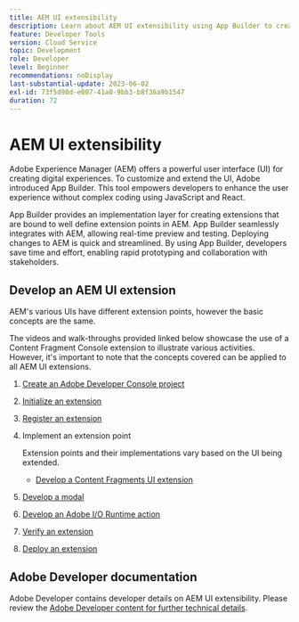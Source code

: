 ```yaml
---
title: AEM UI extensibility
description: Learn about AEM UI extensibility using App Builder to create extensions.
feature: Developer Tools
version: Cloud Service
topic: Development
role: Developer
level: Beginner
recommendations: noDisplay
last-substantial-update: 2023-06-02
exl-id: 73f5d90d-e007-41a0-9bb3-b8f36a9b1547
duration: 72
---
```

# AEM UI extensibility

Adobe Experience Manager (AEM) offers a powerful user interface (UI) for creating digital experiences. To customize and extend the UI, Adobe introduced App Builder. This tool empowers developers to enhance the user experience without complex coding using JavaScript and React.

App Builder provides an implementation layer for creating extensions that are bound to well define extension points in AEM. App Builder seamlessly integrates with AEM, allowing real-time preview and testing. Deploying changes to AEM is quick and streamlined. By using App Builder, developers save time and effort, enabling rapid prototyping and collaboration with stakeholders.

## Develop an AEM UI extension

AEM's various UIs have different extension points, however the basic concepts are the same. 

The videos and walk-throughs provided linked below showcase the use of a Content Fragment Console extension to illustrate various activities. However, it's important to note that the concepts covered can be applied to all AEM UI extensions.

1. [Create an Adobe Developer Console project](./adobe-developer-console-project.md)
1. [Initialize an extension](./app-initialization.md)
1. [Register an extension](./extension-registration.md)
1. Implement an extension point

    Extension points and their implementations vary based on the UI being extended. 

   + [Develop a Content Fragments UI extension](./content-fragments/overview.md)
 
1. [Develop a modal](./modal.md)
1. [Develop an Adobe I/O Runtime action](./runtime-action.md)
1. [Verify an extension](./verify.md)
1. [Deploy an extension](./deploy.md)

## Adobe Developer documentation

Adobe Developer contains developer details on AEM UI extensibility. Please review the [Adobe Developer content for further technical details](https://developer.adobe.com/uix/docs/).
